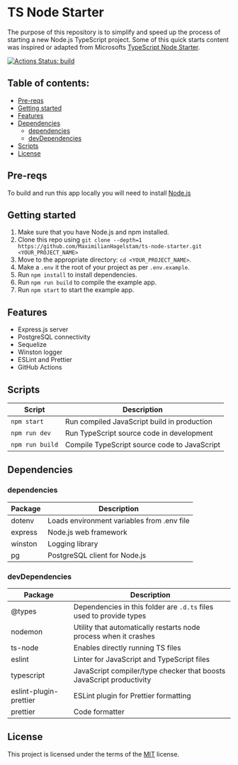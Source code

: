 # TS Node Starter

The purpose of this repository is to simplify and speed up the process of starting a new Node.js TypeScript project. Some of this quick starts content was inspired or adapted from Microsofts [TypeScript Node Starter](https://github.com/microsoft/TypeScript-Node-Starter/).

[![Actions Status: build](https://github.com/MaximilianHagelstam/ts-node-starter/actions/workflows/nodejs.yml/badge.svg)](https://github.com/MaximilianHagelstam/ts-node-starter/actions?query=workflow%3A"node")

## Table of contents:

- [Pre-reqs](#pre-reqs)
- [Getting started](#getting-started)
- [Features](#features)
- [Dependencies](#dependencies)
  - [dependencies](#dependencies)
  - [devDependencies](#devdependencies)
- [Scripts](#scripts)
- [License](#license)

## Pre-reqs

To build and run this app locally you will need to install [Node.js](https://nodejs.org/en/)

## Getting started

1.  Make sure that you have Node.js and npm installed.
2.  Clone this repo using `git clone --depth=1 https://github.com/MaximilianHagelstam/ts-node-starter.git <YOUR_PROJECT_NAME>`
3.  Move to the appropriate directory: `cd <YOUR_PROJECT_NAME>`.
4.  Make a `.env` it the root of your project as per `.env.example`.
5.  Run `npm install` to install dependencies.
6.  Run `npm run build` to compile the example app.
7.  Run `npm start` to start the example app.

## Features

- Express.js server
- PostgreSQL connectivity
- Sequelize
- Winston logger
- ESLint and Prettier
- GitHub Actions

## Scripts

| Script          | Description                                  |
| --------------- | -------------------------------------------- |
| `npm start`     | Run compiled JavaScript build in production  |
| `npm run dev`   | Run TypeScript source code in development    |
| `npm run build` | Compile TypeScript source code to JavaScript |

## Dependencies

### dependencies

| Package | Description                                |
| ------- | ------------------------------------------ |
| dotenv  | Loads environment variables from .env file |
| express | Node.js web framework                      |
| winston | Logging library                            |
| pg      | PostgreSQL client for Node.js              |

### devDependencies

| Package                | Description                                                          |
| ---------------------- | -------------------------------------------------------------------- |
| @types                 | Dependencies in this folder are `.d.ts` files used to provide types  |
| nodemon                | Utility that automatically restarts node process when it crashes     |
| ts-node                | Enables directly running TS files                                    |
| eslint                 | Linter for JavaScript and TypeScript files                           |
| typescript             | JavaScript compiler/type checker that boosts JavaScript productivity |
| eslint-plugin-prettier | ESLint plugin for Prettier formatting                                |
| prettier               | Code formatter                                                       |

## License

This project is licensed under the terms of the [MIT](https://choosealicense.com/licenses/mit/) license.
